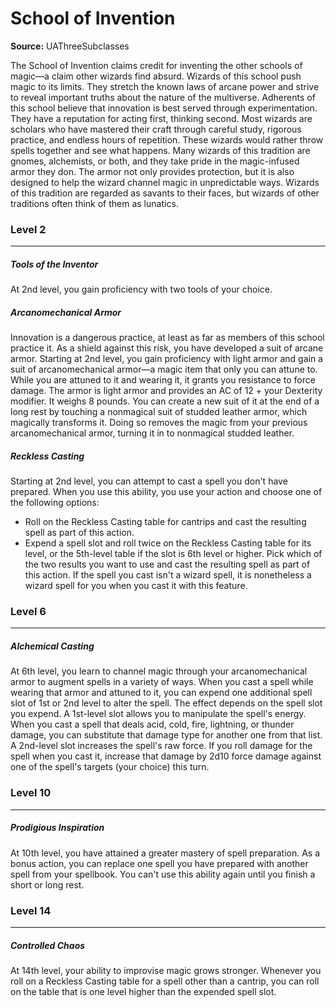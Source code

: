 # School of Invention

**Source:** UAThreeSubclasses

The School of Invention claims credit for inventing the other schools of magic—a claim other wizards find absurd. Wizards of this school push magic to its limits. They stretch the known laws of arcane power and strive to reveal important truths about the nature of the multiverse.
Adherents of this school believe that innovation is best served through experimentation. They have a reputation for acting first, thinking second. Most wizards are scholars who have mastered their craft through careful study, rigorous practice, and endless hours of repetition. These wizards would rather throw spells together and see what happens.
Many wizards of this tradition are gnomes, alchemists, or both, and they take pride in the magic-infused armor they don. The armor not only provides protection, but it is also designed to help the wizard channel magic in unpredictable ways.
Wizards of this tradition are regarded as savants to their faces, but wizards of other traditions often think of them as lunatics.

### Level 2
---
##### **Tools of the Inventor**
At 2nd level, you gain proficiency with two tools of your choice.

##### **Arcanomechanical Armor**
Innovation is a dangerous practice, at least as far as members of this school practice it. As a shield against this risk, you have developed a suit of arcane armor.
Starting at 2nd level, you gain proficiency with light armor and gain a suit of arcanomechanical armor—a magic item that only you can attune to. While you are attuned to it and wearing it, it grants you resistance to force damage.
The armor is light armor and provides an AC of 12 + your Dexterity modifier. It weighs 8 pounds.
You can create a new suit of it at the end of a long rest by touching a nonmagical suit of studded leather armor, which magically transforms it. Doing so removes the magic from your previous arcanomechanical armor, turning it in to nonmagical studded leather.

##### **Reckless Casting**
Starting at 2nd level, you can attempt to cast a spell you don't have prepared. When you use this ability, you use your action and choose one of the following options:
- Roll on the Reckless Casting table for cantrips and cast the resulting spell as part of this action.
- Expend a spell slot and roll twice on the Reckless Casting table for its level, or the 5th-level table if the slot is 6th level or higher. Pick which of the two results you want to use and cast the resulting spell as part of this action.
If the spell you cast isn't a wizard spell, it is nonetheless a wizard spell for you when you cast it with this feature.

### Level 6
---
##### **Alchemical Casting**
At 6th level, you learn to channel magic through your arcanomechanical armor to augment spells in a variety of ways. When you cast a spell while wearing that armor and attuned to it, you can expend one additional spell slot of 1st or 2nd level to alter the spell. The effect depends on the spell slot you expend.
A 1st-level slot allows you to manipulate the spell's energy. When you cast a spell that deals acid, cold, fire, lightning, or thunder damage, you can substitute that damage type for another one from that list.
A 2nd-level slot increases the spell's raw force. If you roll damage for the spell when you cast it, increase that damage by 2d10 force damage against one of the spell's targets (your choice) this turn.

### Level 10
---
##### **Prodigious Inspiration**
At 10th level, you have attained a greater mastery of spell preparation. As a bonus action, you can replace one spell you have prepared with another spell from your spellbook. You can't use this ability again until you finish a short or long rest.

### Level 14
---
##### **Controlled Chaos**
At 14th level, your ability to improvise magic grows stronger. Whenever you roll on a Reckless Casting table for a spell other than a cantrip, you can roll on the table that is one level higher than the expended spell slot.